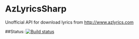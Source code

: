 # AzLyricsSharp
Unofficial API for download lyrics from http://www.azlyrics.com

##Status:
[![Build status](https://ci.appveyor.com/api/projects/status/5cf34c9ji8c6oefo?svg=true)](https://ci.appveyor.com/project/ivandrofly/azlyricssharp)
